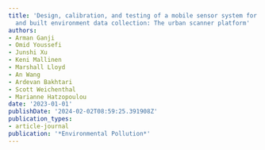 ```yaml
---
title: 'Design, calibration, and testing of a mobile sensor system for air pollution
  and built environment data collection: The urban scanner platform'
authors:
- Arman Ganji
- Omid Youssefi
- Junshi Xu
- Keni Mallinen
- Marshall Lloyd
- An Wang
- Ardevan Bakhtari
- Scott Weichenthal
- Marianne Hatzopoulou
date: '2023-01-01'
publishDate: '2024-02-02T08:59:25.391908Z'
publication_types:
- article-journal
publication: '*Environmental Pollution*'
---
```


